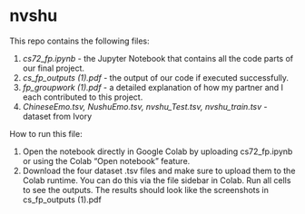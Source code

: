 # nvshu

This repo contains the following files:
1. *cs72_fp.ipynb* - the Jupyter Notebook that contains all the code parts of our final project.
2. *cs_fp_outputs (1).pdf* - the output of our code if executed successfully.
3. *fp_groupwork (1).pdf* - a detailed explanation of how my partner and I each contributed to this project.
4. *ChineseEmo.tsv, NushuEmo.tsv, nvshu_Test.tsv, nvshu_train.tsv* - dataset from Ivory

How to run this file:
1. Open the notebook directly in Google Colab by uploading cs72_fp.ipynb or using the Colab “Open notebook” feature.
2. Download the four dataset .tsv files and make sure to upload them to the Colab runtime. You can do this via the file sidebar in Colab.
Run all cells to see the outputs. The results should look like the screenshots in cs_fp_outputs (1).pdf
